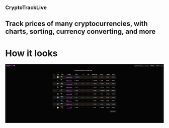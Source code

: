 ### CryptoTrackLive

## Track prices of many cryptocurrencies, with charts, sorting, currency converting, and more

# How it looks

![sneakpeek-image](src/lib/images/Screenshot_1.png)
